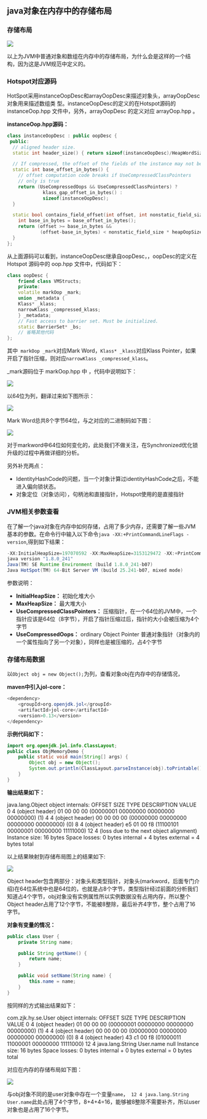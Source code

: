 ## java对象在内存中的存储布局

### 存储布局

![](./res/java对象内存存储布局.png)

以上为JVM中普通对象和数组在内存中的存储布局，为什么会是这样的一个结构，因为这是JVM规范中定义的。

### Hotspot对应源码

HotSpot采用instanceOopDesc和arrayOopDesc来描述对象头，arrayOopDesc对象用来描述数组类
型。instanceOopDesc的定义的在Hotspot源码的 instanceOop.hpp 文件中，另外，arrayOopDesc
的定义对应 arrayOop.hpp 。

**instanceOop.hpp源码：**

```c++
class instanceOopDesc : public oopDesc {
 public:
  // aligned header size.
  static int header_size() { return sizeof(instanceOopDesc)/HeapWordSize; }

  // If compressed, the offset of the fields of the instance may not be aligned.
  static int base_offset_in_bytes() {
    // offset computation code breaks if UseCompressedClassPointers
    // only is true
    return (UseCompressedOops && UseCompressedClassPointers) ?
             klass_gap_offset_in_bytes() :
             sizeof(instanceOopDesc);
  }

  static bool contains_field_offset(int offset, int nonstatic_field_size) {
    int base_in_bytes = base_offset_in_bytes();
    return (offset >= base_in_bytes &&
            (offset-base_in_bytes) < nonstatic_field_size * heapOopSize);
  }
};
```

从上面源码可以看到，instanceOopDesc继承自oopDesc，，oopDesc的定义在Hotspot
源码中的 oop.hpp 文件中，代码如下：

```c++
class oopDesc {
    friend class VMStructs;
    private:
    volatile markOop _mark;
    union _metadata {
    Klass* _klass;
    narrowKlass _compressed_klass;
    } _metadata;
    // Fast access to barrier set. Must be initialized.
    static BarrierSet* _bs;
    // 省略其他代码
};
```

其中` markOop _mark`对应Mark Word，`Klass* _klass`对应Klass Pointer，如果开启了指针压缩，则对应`narrowKlass _compressed_klass`。

_mark源码位于 markOop.hpp 中 ，代码中说明如下：

![](./res/markword_remark.png)

以64位为列，翻译过来如下图所示：

![](./res/markwords.png)

Mark Word总共8个字节64位，与之对应的二进制码如下图：

![](./res/markword-bt.png)

对于markword中64位如何变化的，此处我们不做关注，在Synchronized优化锁升级的过程中再做详细的分析。

另外补充两点：

+ IdentityHashCode的问题，当一个对象计算过identityHashCode之后，不能进入偏向锁状态。
+ 对象定位（对象访问），句柄池和直接指针，Hotspot使用的是直接指针

### JVM相关参数查看

在了解一个java对象在内存中如何存储，占用了多少内存，还需要了解一些JVM基本的参数。在命令行中输入以下命令`java -XX:+PrintCommandLineFlags -version`,得到如下结果：

```java
-XX:InitialHeapSize=197070592 -XX:MaxHeapSize=3153129472 -XX:+PrintCommandLineFlags -XX:+UseCompressedClassPointers -XX:+UseCompressedOops -XX:-UseLargePagesIndividualAllocation -XX:+UseParallelGC
java version "1.8.0_241"
Java(TM) SE Runtime Environment (build 1.8.0_241-b07)
Java HotSpot(TM) 64-Bit Server VM (build 25.241-b07, mixed mode)
```

参数说明：

+ **InitialHeapSize：** 初始化堆大小
+ **MaxHeapSize：** 最大堆大小
+ **UseCompressedClassPointers：** 压缩指针，在一个64位的JVM中，一个指针应该是64位（8字节），开启了指针压缩过后，指针的大小会被压缩为4个字节
+ **UseCompressedOops：** ordinary Object Pointer 普通对象指针（对象内的一个属性指向了另一个对象），同样也是被压缩的，占4个字节

### 存储布局数据

以`Object obj = new Object();`为列，查看对象obj在内存中的存储情况，

**maven中引入jol-core：**

```java
<dependency>
    <groupId>org.openjdk.jol</groupId>
    <artifactId>jol-core</artifactId>
    <version>0.13</version>
</dependency>
```

**示例代码如下：**

```java
import org.openjdk.jol.info.ClassLayout;
public class ObjMemoryDemo {
    public static void main(String[] args) {
        Object obj = new Object();
        System.out.println(ClassLayout.parseInstance(obj).toPrintable());
    }
}
```

**输出结果如下：**

java.lang.Object object internals:
 OFFSET  SIZE   TYPE DESCRIPTION                               VALUE
      0     	4        (object header)                           01 00 00 00 (00000001 00000000 00000000 00000000) (1)
      4     	4        (object header)                           00 00 00 00 (00000000 00000000 00000000 00000000) (0)
      8     	4        (object header)                           e5 01 00 f8 (11100101 00000001 00000000 11111000) 
     12        4        (loss due to the next object alignment)
Instance size: 16 bytes
Space losses: 0 bytes internal + 4 bytes external = 4 bytes total

以上结果映射到存储布局图上的结果如下:

![](./res/obj对象内存存储布局.png)

Object header包含两部分：对象头和类型指针，对象头(markword，后面专门介绍)在64位系统中也是64位的，也就是占8个字节，类型指针经过前面的分析我们知道占4个字节，obj对象没有实例属性所以实例数据没有占用内存，所以整个Object header占用了12个字节，不能被8整除，最后补齐4字节，整个占用了16字节。

**对象有变量的情况：**

```java
public class User {
    private String name;

    public String getName() {
        return name;
    }

    public void setName(String name) {
        this.name = name;
    }
}
```

按同样的方式输出结果如下：

com.zjk.hy.se.User object internals:
 OFFSET  SIZE               TYPE DESCRIPTION                               VALUE
      0     4                    (object header)                           01 00 00 00 (00000001 00000000 00000000 00000000) (1)
      4     4                    (object header)                           00 00 00 00 (00000000 00000000 00000000 00000000) (0)
      8     4                    (object header)                           43 c1 00 f8 (01000011 11000001 00000000 11111000) 
     12    4   				java.lang.String User.name                                 null
Instance size: 16 bytes
Space losses: 0 bytes internal + 0 bytes external = 0 bytes total

对应在内存的存储布局如下图：

![](./res/user对象内存存储布局.png)

与obj对象不同的是user对象中存在一个变量`name`，` 12 4 java.lang.String User.name`此处占用了4个字节，8+4+4=16，能够被8整除不需要补齐，所以user对象也是占用了16个字节。

